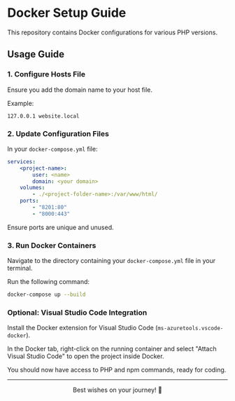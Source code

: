 # Docker Setup Guide

This repository contains Docker configurations for various PHP versions.

## Usage Guide

### 1. Configure Hosts File

Ensure you add the domain name to your host file.

Example:
```
127.0.0.1 website.local
```

### 2. Update Configuration Files

In your `docker-compose.yml` file:

```yaml
services: 
    <project-name>:
        user: <name>
        domain: <your domain>
    volumes:
        - ./<project-folder-name>:/var/www/html/
    ports:
        - "8201:80"
        - "8000:443"
```

Ensure ports are unique and unused.

### 3. Run Docker Containers

Navigate to the directory containing your `docker-compose.yml` file in your terminal.

Run the following command:
```bash
docker-compose up --build
```

### Optional: Visual Studio Code Integration

Install the Docker extension for Visual Studio Code (`ms-azuretools.vscode-docker`).

In the Docker tab, right-click on the running container and select "Attach Visual Studio Code" to open the project inside Docker.

You should now have access to PHP and npm commands, ready for coding.

---

<center> Best wishes on your journey! 💛 </center>
